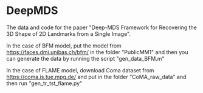 # DeepMDS
The data and code for the paper "Deep-MDS Framework for Recovering the 3D Shape of 2D Landmarks from a Single Image".

In the case of BFM model, put the model from 
https://faces.dmi.unibas.ch/bfm/
in the folder "PublicMM1" and then you can generate the data by running the script "gen_data_BFM.m"

In the case of FLAME model, download Coma dataset from
https://coma.is.tue.mpg.de/
and put in the folder "CoMA_raw_data" and then run "gen_tr_tst_flame.py"
